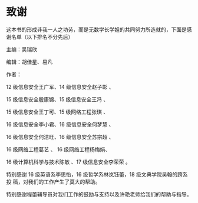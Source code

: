 # 致谢

这本书的形成非我一人之功劳，而是无数学长学姐的共同努力所造就的，下面是感谢名单（以下排名不分先后） 

主编：吴瑞欣 

编辑：胡佳星、易凡 

作者： 

12 级信息安全王广军、14 级信息安全赵子彰 、

15 级信息安全殷康锦、15 级信息安全王冯 、

15 级信息安全王丁可、15 级网络工程张琪 、

16 级信息安全李小君、16 级信息安全何梦慧 、

16 级信息安全何洁旺、16 级信息安全苏宗超 、

16 级网络工程葛艺   、  16 级网络工程杨梅娟、

16 级计算机科学与技术陈敏 、17 级信息安全李荣荣 。

特别感谢 16 级英语系李思怡，16 级哲学系林岚钰蕾，18 级文典学院吴翰的跨系投 稿，对我们的工作产生了莫大的帮助。 

特别感谢程蕾辅导员对我们工作的鼓励与支持以及许艳老师给我们的帮助与指导。

